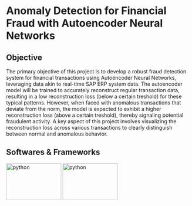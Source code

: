 # Anomaly Detection for Financial Fraud with Autoencoder Neural Networks
## **Objective**
The primary objective of this project is to develop a robust fraud detection system for financial transactions using Autoencoder Neural Networks, leveraging data akin to real-time SAP ERP system data. The autoencoder model will be trained to accurately reconstruct regular transaction data, resulting in a low reconstruction loss (below a certain treshold) for these typical patterns. However, when faced with anomalous transactions that deviate from the norm, the model is expected to exhibit a higher reconstruction loss (above a certain treshold), thereby signaling potential fraudulent activity. A key aspect of this project involves visualizing the reconstruction loss across various transactions to clearly distinguish between normal and anomalous behavior.

## **Softwares & Frameworks**
<img src="https://github.com/KolanHarsha/DDos-detection-Using-Machine-Learning/assets/110462466/ec05c02a-389a-4363-8b8c-9b1ba8ca28b0" alt="python" width="150" height="100">
<img src="https://github.com/user-attachments/assets/0d094a07-6ebd-4b8e-9cb2-f0d44e69b98d" alt="python" width="150" height="100">
